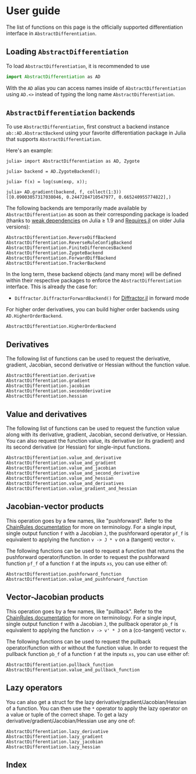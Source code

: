# User guide

The list of functions on this page is the officially supported differentiation interface in `AbstractDifferentiation`.

## Loading `AbstractDifferentiation`

To load `AbstractDifferentiation`, it is recommended to use

```julia
import AbstractDifferentiation as AD
```

With the `AD` alias you can access names inside of `AbstractDifferentiation` using `AD.<>` instead of typing the long name `AbstractDifferentiation`.

## `AbstractDifferentiation` backends

To use `AbstractDifferentiation`, first construct a backend instance `ab::AD.AbstractBackend` using your favorite differentiation package in Julia that supports `AbstractDifferentiation`.

Here's an example:

```jldoctest
julia> import AbstractDifferentiation as AD, Zygote

julia> backend = AD.ZygoteBackend();

julia> f(x) = log(sum(exp, x));

julia> AD.gradient(backend, f, collect(1:3))
([0.09003057317038046, 0.2447284710547977, 0.665240955774822],)
```

The following backends are temporarily made available by `AbstractDifferentiation` as soon as their corresponding package is loaded (thanks to [weak dependencies](https://pkgdocs.julialang.org/dev/creating-packages/#Weak-dependencies) on Julia ≥ 1.9 and [Requires.jl](https://github.com/JuliaPackaging/Requires.jl) on older Julia versions):

```@docs
AbstractDifferentiation.ReverseDiffBackend
AbstractDifferentiation.ReverseRuleConfigBackend
AbstractDifferentiation.FiniteDifferencesBackend
AbstractDifferentiation.ZygoteBackend
AbstractDifferentiation.ForwardDiffBackend
AbstractDifferentiation.TrackerBackend
```

In the long term, these backend objects (and many more) will be defined within their respective packages to enforce the `AbstractDifferentiation` interface.
This is already the case for:

  - `Diffractor.DiffractorForwardBackend()` for [Diffractor.jl](https://github.com/JuliaDiff/Diffractor.jl) in forward mode

For higher order derivatives, you can build higher order backends using `AD.HigherOrderBackend`.

```@docs
AbstractDifferentiation.HigherOrderBackend
```

## Derivatives

The following list of functions can be used to request the derivative, gradient, Jacobian, second derivative or Hessian without the function value.

```@docs
AbstractDifferentiation.derivative
AbstractDifferentiation.gradient
AbstractDifferentiation.jacobian
AbstractDifferentiation.secondderivative
AbstractDifferentiation.hessian
```

## Value and derivatives

The following list of functions can be used to request the function value along with its derivative, gradient, Jacobian, second derivative, or Hessian. You can also request the function value, its derivative (or its gradient) and its second derivative (or Hessian) for single-input functions.

```@docs
AbstractDifferentiation.value_and_derivative
AbstractDifferentiation.value_and_gradient
AbstractDifferentiation.value_and_jacobian
AbstractDifferentiation.value_and_second_derivative
AbstractDifferentiation.value_and_hessian
AbstractDifferentiation.value_and_derivatives
AbstractDifferentiation.value_gradient_and_hessian
```

## Jacobian-vector products

This operation goes by a few names, like "pushforward". Refer to the [ChainRules documentation](https://juliadiff.org/ChainRulesCore.jl/stable/#The-propagators:-pushforward-and-pullback) for more on terminology. For a single input, single output function `f` with a Jacobian `J`, the pushforward operator `pf_f` is equivalent to applying the function `v -> J * v` on a (tangent) vector `v`.

The following functions can be used to request a function that returns the pushforward operator/function. In order to request the pushforward function `pf_f` of a function `f` at the inputs `xs`, you can use either of:

```@docs
AbstractDifferentiation.pushforward_function
AbstractDifferentiation.value_and_pushforward_function
```

## Vector-Jacobian products

This operation goes by a few names, like "pullback". Refer to the [ChainRules documentation](https://juliadiff.org/ChainRulesCore.jl/stable/#The-propagators:-pushforward-and-pullback) for more on terminology. For a single input, single output function `f` with a Jacobian `J`, the pullback operator `pb_f` is equivalent to applying the function `v -> v' * J` on a (co-tangent) vector `v`.

The following functions can be used to request the pullback operator/function with or without the function value. In order to request the pullback function `pb_f` of a function `f` at the inputs `xs`, you can use either of:

```@docs
AbstractDifferentiation.pullback_function
AbstractDifferentiation.value_and_pullback_function
```

## Lazy operators

You can also get a struct for the lazy derivative/gradient/Jacobian/Hessian of a function. You can then use the `*` operator to apply the lazy operator on a value or tuple of the correct shape. To get a lazy derivative/gradient/Jacobian/Hessian use any one of:

```@docs
AbstractDifferentiation.lazy_derivative
AbstractDifferentiation.lazy_gradient
AbstractDifferentiation.lazy_jacobian
AbstractDifferentiation.lazy_hessian
```

## Index

```@index
```
